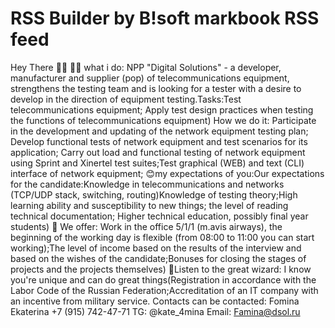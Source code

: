 # RSS Builder by B!soft markbook RSS feed
Hey There 👋👋
🙋‍♀️ what i do: NPP "Digital Solutions" - a developer, manufacturer and supplier (pop) of telecommunications equipment, strengthens the testing team and is looking for a tester with a desire to develop in the direction of equipment testing.Tasks:Test telecommunications equipment; Apply test design practices when testing the functions of telecommunications equipment)
  How we do it: Participate in the development and updating of the network equipment testing plan; Develop functional tests of network equipment and test scenarios for its application; Carry out load and functional testing of network equipment using Sprint and Xinertel test suites;Test graphical (WEB) and text (CLI) interface of network equipment; 
😊my expectations of you:Our expectations for the candidate:Knowledge in telecommunications and networks (TCP/UDP stack, switching, routing)Knowledge of testing theory;High learning ability and susceptibility to new things; the level of reading technical documentation; Higher technical education, possibly final year students)
🍔 We offer: Work in the office 5/1/1 (m.avis airways), the beginning of the working day is flexible (from 08:00 to 11:00 you can start working);The level of income based on the results of the interview and based on the wishes of the candidate;Bonuses for closing the stages of projects and the projects themselves)
🧙Listen to the great wizard: I know you're unique and can do great things(Registration in accordance with the Labor Code of the Russian Federation;Accreditation of an IT company with an incentive from military service.
Contacts can be contacted:
Fomina Ekaterina
+7 (915) 742-47-71
TG: @kate_4mina
Email: Famina@dsol.ru


